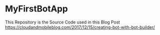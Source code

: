 # MyFirstBotApp
This Repository is the Source Code used in this Blog Post https://cloudandmobileblog.com/2017/12/15/creating-bot-with-bot-builder/ 
